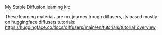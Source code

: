 My Stable Diffusion learning kit:

These learning materials are mx journey trough diffusers, its based mostly on huggingface diffusers tutorials: 
https://huggingface.co/docs/diffusers/main/en/tutorials/tutorial_overview

